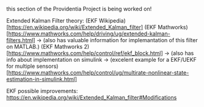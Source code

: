 this section of the Providentia Project is being worked on!

Extended Kalman Filter theory:
(EKF Wikipedia)[https://en.wikipedia.org/wiki/Extended_Kalman_filter]
(EKF Mathworks)[https://www.mathworks.com/help/driving/ug/extended-kalman-filters.html] -> (also has valuable information for implemantation of this filter on MATLAB.)
(EKF Mathworks 2)[https://www.mathworks.com/help/control/ref/ekf_block.html] -> (also has info about implementation on simulink -> (excelent example for a EKF/UEKF for multiple sensors)[https://www.mathworks.com/help/control/ug/multirate-nonlinear-state-estimation-in-simulink.html]

EKF possible improvements:
https://en.wikipedia.org/wiki/Extended_Kalman_filter#Modifications
